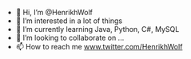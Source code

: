 - 👋 Hi, I’m @HenrikhWolf
- 👀 I’m interested in a lot of things
- 🌱 I’m currently learning Java, Python, C#, MySQL
- 💞️ I’m looking to collaborate on ...
- 📫 How to reach me www.twitter.com/HenrikhWolf

<!---
HenrikhWolf/HenrikhWolf is a ✨ special ✨ repository because its `README.md` (this file) appears on your GitHub profile.
You can click the Preview link to take a look at your changes.
--->
